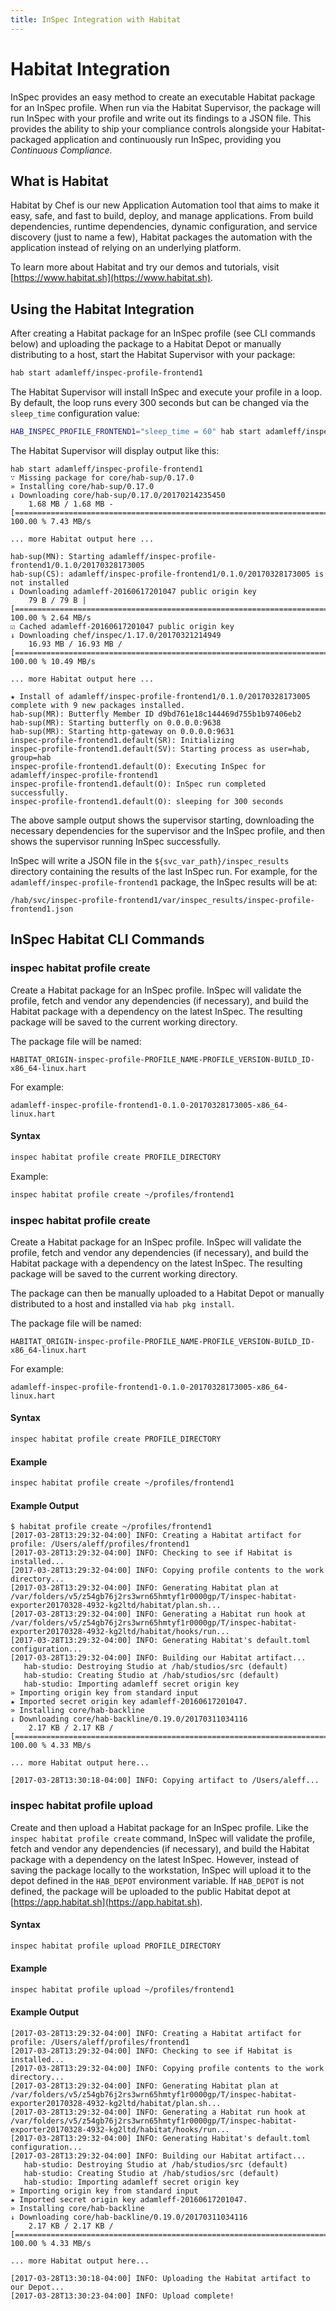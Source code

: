 ```yaml
---
title: InSpec Integration with Habitat
---
```


# Habitat Integration

InSpec provides an easy method to create an executable Habitat package for an InSpec profile. When run via the Habitat Supervisor, the package will run InSpec with your profile and write out its findings to a JSON file. This provides the ability to ship your compliance controls alongside your Habitat-packaged application and continuously run InSpec, providing you *Continuous Compliance.*

## What is Habitat

Habitat by Chef is our new Application Automation tool that aims to make it easy, safe, and fast to build, deploy, and manage applications. From build dependencies, runtime dependencies, dynamic configuration, and service discovery (just to name a few), Habitat packages the automation with the application instead of relying on an underlying platform.

To learn more about Habitat and try our demos and tutorials, visit [https://www.habitat.sh](https://www.habitat.sh).

## Using the Habitat Integration

After creating a Habitat package for an InSpec profile (see CLI commands below) and uploading the package to a Habitat Depot or manually distributing to a host, start the Habitat Supervisor with your package:

```bash
hab start adamleff/inspec-profile-frontend1
```

The Habitat Supervisor will install InSpec and execute your profile in a loop. By default, the loop runs every 300 seconds but can be changed via the `sleep_time` configuration value:

```bash
HAB_INSPEC_PROFILE_FRONTEND1="sleep_time = 60" hab start adamleff/inspec-profile-frontend1
```

The Habitat Supervisor will display output like this:

```text
hab start adamleff/inspec-profile-frontend1
∵ Missing package for core/hab-sup/0.17.0
» Installing core/hab-sup/0.17.0
↓ Downloading core/hab-sup/0.17.0/20170214235450
    1.68 MB / 1.68 MB - [=========================================================================] 100.00 % 7.43 MB/s

... more Habitat output here ...

hab-sup(MN): Starting adamleff/inspec-profile-frontend1/0.1.0/20170328173005
hab-sup(CS): adamleff/inspec-profile-frontend1/0.1.0/20170328173005 is not installed
↓ Downloading adamleff-20160617201047 public origin key
    79 B / 79 B | [===============================================================================] 100.00 % 2.64 MB/s
☑ Cached adamleff-20160617201047 public origin key
↓ Downloading chef/inspec/1.17.0/20170321214949
    16.93 MB / 16.93 MB / [======================================================================] 100.00 % 10.49 MB/s

... more Habitat output here ...

★ Install of adamleff/inspec-profile-frontend1/0.1.0/20170328173005 complete with 9 new packages installed.
hab-sup(MR): Butterfly Member ID d9bd761e18c144469d755b1b97406eb2
hab-sup(MR): Starting butterfly on 0.0.0.0:9638
hab-sup(MR): Starting http-gateway on 0.0.0.0:9631
inspec-profile-frontend1.default(SR): Initializing
inspec-profile-frontend1.default(SV): Starting process as user=hab, group=hab
inspec-profile-frontend1.default(O): Executing InSpec for adamleff/inspec-profile-frontend1
inspec-profile-frontend1.default(O): InSpec run completed successfully.
inspec-profile-frontend1.default(O): sleeping for 300 seconds
```

The above sample output shows the supervisor starting, downloading the necessary dependencies for the supervisor and the InSpec profile, and then shows the supervisor running InSpec successfully.

InSpec will write a JSON file in the `${svc_var_path}/inspec_results` directory containing the results of the last InSpec run. For example, for the `adamleff/inspec-profile-frontend1` package, the InSpec results will be at:

```text
/hab/svc/inspec-profile-frontend1/var/inspec_results/inspec-profile-frontend1.json
```

## InSpec Habitat CLI Commands

### inspec habitat profile create

Create a Habitat package for an InSpec profile. InSpec will validate the profile, fetch and vendor any dependencies (if necessary), and build the Habitat package with a dependency on the latest InSpec. The resulting package will be saved to the current working directory.

The package file will be named:

```text
HABITAT_ORIGIN-inspec-profile-PROFILE_NAME-PROFILE_VERSION-BUILD_ID-x86_64-linux.hart
```

For example:

```text
adamleff-inspec-profile-frontend1-0.1.0-20170328173005-x86_64-linux.hart
```

#### Syntax

```bash
inspec habitat profile create PROFILE_DIRECTORY
```

Example:

```bash
inspec habitat profile create ~/profiles/frontend1
```

### inspec habitat profile create

Create a Habitat package for an InSpec profile. InSpec will validate the profile, fetch and vendor any dependencies (if necessary), and build the Habitat package with a dependency on the latest InSpec. The resulting package will be saved to the current working directory.

The package can then be manually uploaded to a Habitat Depot or manually distributed to a host and installed via `hab pkg install`.

The package file will be named:

```text
HABITAT_ORIGIN-inspec-profile-PROFILE_NAME-PROFILE_VERSION-BUILD_ID-x86_64-linux.hart
```

For example:

```text
adamleff-inspec-profile-frontend1-0.1.0-20170328173005-x86_64-linux.hart
```

#### Syntax

```bash
inspec habitat profile create PROFILE_DIRECTORY
```

#### Example

```bash
inspec habitat profile create ~/profiles/frontend1
```

#### Example Output

```text
$ habitat profile create ~/profiles/frontend1
[2017-03-28T13:29:32-04:00] INFO: Creating a Habitat artifact for profile: /Users/aleff/profiles/frontend1
[2017-03-28T13:29:32-04:00] INFO: Checking to see if Habitat is installed...
[2017-03-28T13:29:32-04:00] INFO: Copying profile contents to the work directory...
[2017-03-28T13:29:32-04:00] INFO: Generating Habitat plan at /var/folders/v5/z54gb76j2rs3wrn65hmtyf1r0000gp/T/inspec-habitat-exporter20170328-4932-kg2ltd/habitat/plan.sh...
[2017-03-28T13:29:32-04:00] INFO: Generating a Habitat run hook at /var/folders/v5/z54gb76j2rs3wrn65hmtyf1r0000gp/T/inspec-habitat-exporter20170328-4932-kg2ltd/habitat/hooks/run...
[2017-03-28T13:29:32-04:00] INFO: Generating Habitat's default.toml configuration...
[2017-03-28T13:29:32-04:00] INFO: Building our Habitat artifact...
   hab-studio: Destroying Studio at /hab/studios/src (default)
   hab-studio: Creating Studio at /hab/studios/src (default)
   hab-studio: Importing adamleff secret origin key
» Importing origin key from standard input
★ Imported secret origin key adamleff-20160617201047.
» Installing core/hab-backline
↓ Downloading core/hab-backline/0.19.0/20170311034116
    2.17 KB / 2.17 KB / [=========================================================================] 100.00 % 4.33 MB/s

... more Habitat output here...

[2017-03-28T13:30:18-04:00] INFO: Copying artifact to /Users/aleff...
```

### inspec habitat profile upload

Create and then upload a Habitat package for an InSpec profile. Like the `inspec habitat profile create` command, InSpec will validate the profile, fetch and vendor any dependencies (if necessary), and build the Habitat package with a dependency on the latest InSpec. However, instead of saving the package locally to the workstation, InSpec will upload it to the depot defined in the `HAB_DEPOT` environment variable. If `HAB_DEPOT` is not defined, the package will be uploaded to the public Habitat depot at [https://app.habitat.sh](https://app.habitat.sh).

#### Syntax

```bash
inspec habitat profile upload PROFILE_DIRECTORY
```

#### Example

```bash
inspec habitat profile upload ~/profiles/frontend1
```

#### Example Output

```text
[2017-03-28T13:29:32-04:00] INFO: Creating a Habitat artifact for profile: /Users/aleff/profiles/frontend1
[2017-03-28T13:29:32-04:00] INFO: Checking to see if Habitat is installed...
[2017-03-28T13:29:32-04:00] INFO: Copying profile contents to the work directory...
[2017-03-28T13:29:32-04:00] INFO: Generating Habitat plan at /var/folders/v5/z54gb76j2rs3wrn65hmtyf1r0000gp/T/inspec-habitat-exporter20170328-4932-kg2ltd/habitat/plan.sh...
[2017-03-28T13:29:32-04:00] INFO: Generating a Habitat run hook at /var/folders/v5/z54gb76j2rs3wrn65hmtyf1r0000gp/T/inspec-habitat-exporter20170328-4932-kg2ltd/habitat/hooks/run...
[2017-03-28T13:29:32-04:00] INFO: Generating Habitat's default.toml configuration...
[2017-03-28T13:29:32-04:00] INFO: Building our Habitat artifact...
   hab-studio: Destroying Studio at /hab/studios/src (default)
   hab-studio: Creating Studio at /hab/studios/src (default)
   hab-studio: Importing adamleff secret origin key
» Importing origin key from standard input
★ Imported secret origin key adamleff-20160617201047.
» Installing core/hab-backline
↓ Downloading core/hab-backline/0.19.0/20170311034116
    2.17 KB / 2.17 KB / [=========================================================================] 100.00 % 4.33 MB/s

... more Habitat output here...

[2017-03-28T13:30:18-04:00] INFO: Uploading the Habitat artifact to our Depot...
[2017-03-28T13:30:23-04:00] INFO: Upload complete!
```